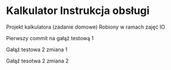 # Kalkulator Instrukcja obsługi

Projekt kalkulatora (zadanie domowe)
Robiony w ramach zajęć IO


Pierwszy commit na gałąź testową 1

Gałąź testowa 2 zmiana 1

Gałąź tesotwa 2 zmiana 2